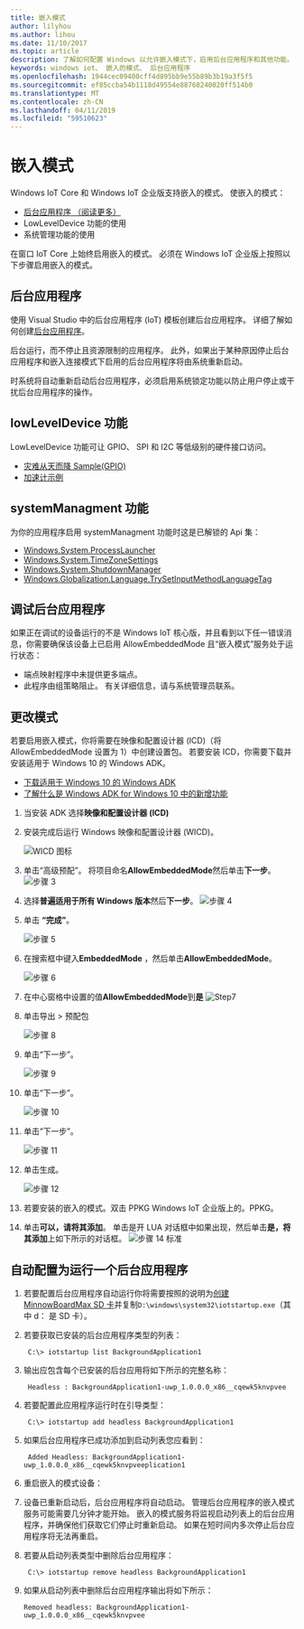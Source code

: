 ```yaml
---
title: 嵌入模式
author: lilyhou
ms.author: lihou
ms.date: 11/10/2017
ms.topic: article
description: 了解如何配置 Windows 以允许嵌入模式下，启用后台应用程序和其他功能。
keywords: windows iot、 嵌入的模式、 后台应用程序
ms.openlocfilehash: 1944cec09400cff4d895bb9e55b89b3b19a3f5f5
ms.sourcegitcommit: ef85ccba54b1118d49554e88768240020ff514b0
ms.translationtype: MT
ms.contentlocale: zh-CN
ms.lasthandoff: 04/11/2019
ms.locfileid: "59510623"
---
```

# <a name="embedded-mode"></a>嵌入模式

Windows IoT Core 和 Windows IoT 企业版支持嵌入的模式。 使嵌入的模式：

* [后台应用程序 （阅读更多）](https://docs.microsoft.com/windows/iot-core/develop-your-app/backgroundapplications)
* LowLevelDevice 功能的使用
* 系统管理功能的使用

在窗口 IoT Core 上始终启用嵌入的模式。
必须在 Windows IoT 企业版上按照以下步骤启用嵌入的模式。

## <a name="background-applications"></a>后台应用程序

使用 Visual Studio 中的后台应用程序 (IoT) 模板创建后台应用程序。
详细了解如何创建[后台应用程序](https://docs.microsoft.com/windows/iot-core/develop-your-app/backgroundapplications)。

后台运行，而不停止且资源限制的应用程序。 此外，如果出于某种原因停止后台应用程序和嵌入连接模式下启用的后台应用程序将由系统重新启动。

时系统将自动重新启动后台应用程序，必须启用系统锁定功能以防止用户停止或干扰后台应用程序的操作。

## <a name="lowleveldevice-capability"></a>lowLevelDevice 功能

LowLevelDevice 功能可让 GPIO、 SPI 和 I2C 等低级别的硬件接口访问。

* [灾难从天而降 Sample(GPIO)](https://developer.microsoft.com/en-us/windows/iot/samples/helloblinky)
* [加速计示例](https://github.com/Microsoft/Windows-iotcore-samples/tree/master/Samples/Accelerometer)

## <a name="systemmanagment-capability"></a>systemManagment 功能

为你的应用程序启用 systemManagment 功能时这是已解锁的 Api 集：  

* [Windows.System.ProcessLauncher](https://msdn.microsoft.com/library/windows/apps/windows.system.processlauncher.aspx)
* [Windows.System.TimeZoneSettings](https://msdn.microsoft.com/library/windows/apps/windows.system.timezonesettings.aspx)
* [Windows.System.ShutdownManager](https://msdn.microsoft.com/library/windows/apps/windows.system.shutdownmanager.aspx)
* [Windows.Globalization.Language.TrySetInputMethodLanguageTag](https://msdn.microsoft.com/library/windows/apps/windows.globalization.language.trysetinputmethodlanguagetag.aspx)

## <a name="debugging-background-applications"></a>调试后台应用程序

如果正在调试的设备运行的不是 Windows IoT 核心版，并且看到以下任一错误消息，你需要确保该设备上已启用 AllowEmbeddedMode 且“嵌入模式”服务处于运行状态：

* 端点映射程序中未提供更多端点。
* 此程序由组策略阻止。 有关详细信息，请与系统管理员联系。

## <a name="changing-the-mode"></a>更改模式
若要启用嵌入模式，你将需要在映像和配置设计器 (ICD)（将 AllowEmbeddedMode 设置为 1）中创建设置包。  若要安装 ICD，你需要下载并安装适用于 Windows 10 的 Windows ADK。

* [下载适用于 Windows 10 的 Windows ADK](http://go.microsoft.com/fwlink/p/?LinkId=526740)
* [了解什么是 Windows ADK for Windows 10 中的新增功能](https://msdn.microsoft.com/library/windows/hardware/dn927348(v=vs.85).aspx)

1. 当安装 ADK 选择**映像和配置设计器 (ICD)**
2. 安装完成后运行 Windows 映像和配置设计器 (WICD)。

    ![WICD 图标](../media/EmbeddedMode/WICD_Icon.png)

3. 单击“高级预配”。  将项目命名**AllowEmbeddedMode**然后单击**下一步**。
    ![步骤 3](../media/EmbeddedMode/Step3.png)

4. 选择**普遍适用于所有 Windows 版本**然后**下一步**。
    ![步骤 4](../media/EmbeddedMode/Step4.png)

5. 单击 **“完成”**。

    ![步骤 5](../media/EmbeddedMode/Step5.png)

6. 在搜索框中键入**EmbeddedMode** ，然后单击**AllowEmbeddedMode**。

    ![步骤 6](../media/EmbeddedMode/Step6.png)

7. 在中心窗格中设置的值**AllowEmbeddedMode**到**是** ![Step7](../media/EmbeddedMode/Step7.png)

8. 单击导出 > 预配包

    ![步骤 8](../media/EmbeddedMode/Step8.png)

9. 单击“下一步”。

    ![步骤 9](../media/EmbeddedMode/Step9.png)

10. 单击“下一步”。

    ![步骤 10](../media/EmbeddedMode/Step10.png)

11. 单击“下一步”。

    ![步骤 11](../media/EmbeddedMode/Step11.png)

12. 单击生成。

    ![步骤 12](../media/EmbeddedMode/Step12.png)

13. 若要安装的嵌入的模式。双击 PPKG Windows IoT 企业版上的。PPKG。

14. 单击**可以，请将其添加**。
    单击是开 LUA 对话框中如果出现，然后单击**是，将其添加**上如下所示的对话框。
    ![步骤 14 标准](../media/EmbeddedMode/Step14Standard.png)


## <a name="configuring-a-background-application-to-run-automatically"></a>自动配置为运行一个后台应用程序
1. 若要配置后台应用程序自动运行你将需要按照的说明为[创建 MinnowBoardMax SD 卡](https://developer.microsoft.com/en-us/windows/iot/getstarted)并复制`D:\windows\system32\iotstartup.exe`（其中 d： 是 SD 卡）。

2. 若要获取已安装的后台应用程序类型的列表：

        C:\> iotstartup list BackgroundApplication1

3. 输出应包含每个已安装的后台应用将如下所示的完整名称：

        Headless : BackgroundApplication1-uwp_1.0.0.0_x86__cqewk5knvpvee

5. 若要配置此应用程序运行时在引导类型：

        C:\> iotstartup add headless BackgroundApplication1

6. 如果后台应用程序已成功添加到启动列表您应看到：

        Added Headless: BackgroundApplication1-uwp_1.0.0.0_x86__cqewk5knvpveeplication1

7. 重启嵌入的模式设备：

8. 设备已重新启动后，后台应用程序将自动启动。  管理后台应用程序的嵌入模式服务可能需要几分钟才能开始。  嵌入的模式服务将监视启动列表上的后台应用程序，并确保他们获取它们停止时重新启动。  如果在短时间内多次停止后台应用程序将无法再重启。

9. 若要从启动列表类型中删除后台应用程序：

        C:\> iotstartup remove headless BackgroundApplication1

10. 如果从启动列表中删除后台应用程序输出将如下所示：

        Removed headless: BackgroundApplication1-uwp_1.0.0.0_x86__cqewk5knvpvee

